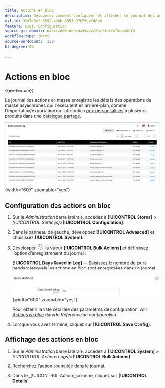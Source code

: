 ```yaml
---
title: Actions en bloc
description: Découvrez comment configurer et afficher le journal des actions en bloc.
exl-id: 3907d9ef-3592-4dbb-805f-97b79bafd8ab
feature: Logs, Configuration
source-git-commit: 64ccc2d5016e915a554c2253773bb50f4d33d6f4
workflow-type: tm+mt
source-wordcount: '130'
ht-degree: 0%

---
```


# Actions en bloc

{{ee-feature}}

Le journal des actions en masse enregistre les détails des opérations de masse asynchrones qui s’exécutent en arrière-plan, comme l’importation/exportation ou l’attribution [prix personnalisés](../b2b/catalog-shared-manage.md#update-custom-pricing) à plusieurs produits dans une [catalogue partagé](../b2b/catalog-shared.md).

![Journal des actions en bloc](./assets/bulk-actions-log.png){width="600" zoomable="yes"}

## Configuration des actions en bloc

1. Sur le _Administration_ barre latérale, accédez à **[!UICONTROL Stores]** > _[!UICONTROL Settings]_>**[!UICONTROL Configuration]**.

1. Dans le panneau de gauche, développez **[!UICONTROL Advanced]** et choisissez **[!UICONTROL System]**.

1. Développer ![Sélecteur d’extension](../assets/icon-display-expand.png) la valeur **[!UICONTROL Bulk Actions]** et définissez l’option d’enregistrement du journal :

   **[!UICONTROL Days Saved in Log]** — Saisissez le nombre de jours pendant lesquels les actions en bloc sont enregistrées dans un journal.

   ![Configuration avancée - actions en masse](../configuration-reference/advanced/assets/system-bulk-actions.png){width="600" zoomable="yes"}

   Pour obtenir la liste détaillée des paramètres de configuration, voir [_Actions en bloc_](../configuration-reference/advanced/system.md) dans le _Référence de configuration_.

1. Lorsque vous avez terminé, cliquez sur **[!UICONTROL Save Config]**.

## Affichage des actions en bloc

1. Sur le _Administration_ barre latérale, accédez à **[!UICONTROL System]** > _[!UICONTROL Actions Logs]_>**[!UICONTROL Bulk Actions]**.

1. Recherchez l’action souhaitée dans le journal.

1. Dans le _[!UICONTROL Action]_colonne, cliquez sur **[!UICONTROL Details]**.
